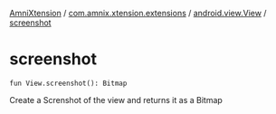 [AmniXtension](../../index.md) / [com.amnix.xtension.extensions](../index.md) / [android.view.View](index.md) / [screenshot](./screenshot.md)

# screenshot

`fun View.screenshot(): Bitmap`

Create a Screnshot of the view and returns it as a Bitmap

